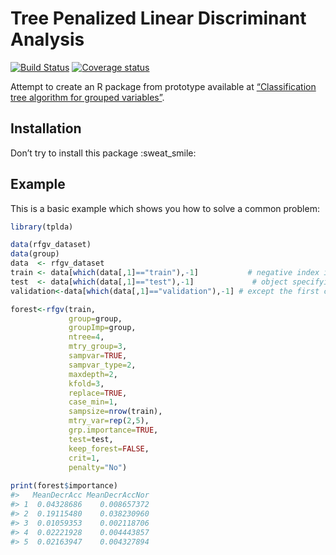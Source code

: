 
<!-- README.md is generated from README.Rmd. Please edit that file -->

# Tree Penalized Linear Discriminant Analysis

[![Build
Status](https://travis-ci.org/pnavaro/tplda.svg?branch=master)](https://travis-ci.org/pnavaro/tplda)
[![Coverage
status](https://codecov.io/gh/pnavaro/tplda/branch/master/graph/badge.svg)](https://codecov.io/github/pnavaro/tplda?branch=master)

Attempt to create an R package from prototype available at
[“Classification tree algorithm for grouped
variables”](https://github.com/apoterie/TPLDA).

## Installation

Don’t try to install this package :sweat\_smile:

## Example

This is a basic example which shows you how to solve a common problem:

``` r
library(tplda)

data(rfgv_dataset)
data(group)
data  <- rfgv_dataset 
train <- data[which(data[,1]=="train"),-1]           # negative index into the `data` 
test  <- data[which(data[,1]=="test"),-1]             # object specifying all rows and all columns 
validation<-data[which(data[,1]=="validation"),-1] # except the first column.

forest<-rfgv(train,
             group=group,
             groupImp=group,
             ntree=4,
             mtry_group=3,
             sampvar=TRUE,
             sampvar_type=2,
             maxdepth=2,
             kfold=3,
             replace=TRUE,
             case_min=1,
             sampsize=nrow(train),
             mtry_var=rep(2,5),
             grp.importance=TRUE,
             test=test,
             keep_forest=FALSE,
             crit=1,
             penalty="No")
  
print(forest$importance)
#>   MeanDecrAcc MeanDecrAccNor
#> 1  0.04328686    0.008657372
#> 2  0.19115480    0.038230960
#> 3  0.01059353    0.002118706
#> 4  0.02221928    0.004443857
#> 5  0.02163947    0.004327894
```
